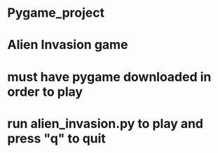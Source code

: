 # Pygame_project
# Alien Invasion game
# must have pygame downloaded in order to play
# run alien_invasion.py to play and press "q" to quit
